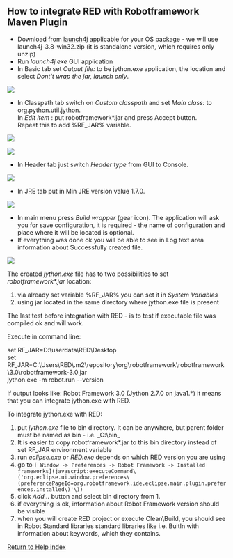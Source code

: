 ## How to integrate RED with Robotframework Maven Plugin

  * Download from [launch4j](http://sourceforge.net/projects/launch4j/files/launch4j-3/3.8/) applicable for your OS package - we will use launch4j-3.8-win32.zip (it is standalone version, which requires only unzip) 
  * Run _launch4j.exe_ GUI application 
  * In Basic tab set _Output file:_ to be jython.exe application, the location and select _Dont't wrap the jar, launch only_. 

![](images/maven_3_basic.png)

  * In Classpath tab switch on _Custom classpath_ and set _Main class:_ to org.python.util.jython.   
In _Edit item_ : put robotframework*.jar and press Accept button.  
Repeat this to add %RF_JAR% variable.

![](images/maven_4_classpath.jpg)

![](images/maven_4_classpath1.jpg)

  * In Header tab just switch _Header type_ from GUI to Console. 

![](images/maven_5_header.png)

  * In JRE tab put in Min JRE version value 1.7.0. 

![](images/maven_6_jre.jpg)

  * In main menu press _Build wrapper_ (gear icon). The application will ask you for save configuration, it is required - the name of configuration and place where it will be located is optional. 
  * If everything was done ok you will be able to see in Log text area information about Successfully created file.   

![](images/maven_8_jre.png)

The created _jython.exe_ file has to two possibilities to set
_robotframework*.jar_ location:

  1. via already set variable %RF_JAR% you can set it in _System Variables_
  2. using jar located in the same directory where jython.exe file is present

The last test before integration with RED - is to test if executable file was
compiled ok and will work.

Execute in command line:

set RF_JAR=D:\userdata\RED\Desktop  
set
RF_JAR=C:\Users\RED\\.m2\repository\org\robotframework\robotframework\3.0\robotframework-3.0.jar  
jython.exe -m robot.run --version

If output looks like: Robot Framework 3.0 (Jython 2.7.0 on java1.*) it means
that you can integrate jython.exe with RED.

To integrate jython.exe with RED:

  1. put _jython.exe_ file to bin directory. It can be anywhere, but parent folder must be named as bin - i.e. _C:\bin\_
  2. It is easier to copy robotframework*.jar to this bin directory instead of set RF_JAR environment variable
  3. run _eclipse.exe_ or _RED.exe_ depends on which RED version you are using 
  4. go to `[ Window -> Preferences -> Robot Framework -> Installed frameworks](javascript:executeCommand\('org.eclipse.ui.window.preferences\(preferencePageId=org.robotframework.ide.eclipse.main.plugin.preferences.installed\)'\))`
  5. click _Add..._ button and select bin directory from 1. 
  6. if everything is ok, information about Robot Framework version should be visible
  7. when you will create RED project or execute Clean\Build, you should see in Robot Standard libraries standard libraries like i.e. BultIn with information about keywords, which they contains.

[Return to Help index](http://nokia.github.io/RED/help/)
